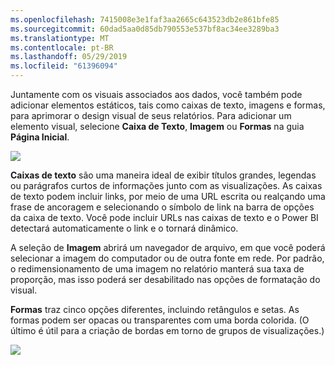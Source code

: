 ```yaml
---
ms.openlocfilehash: 7415008e3e1faf3aa2665c643523db2e861bfe85
ms.sourcegitcommit: 60dad5aa0d85db790553e537bf8ac34ee3289ba3
ms.translationtype: MT
ms.contentlocale: pt-BR
ms.lasthandoff: 05/29/2019
ms.locfileid: "61396094"
---
```

Juntamente com os visuais associados aos dados, você também pode adicionar elementos estáticos, tais como caixas de texto, imagens e formas, para aprimorar o design visual de seus relatórios. Para adicionar um elemento visual, selecione **Caixa de Texto**, **Imagem** ou **Formas** na guia **Página Inicial**.

![](media/3-10-create-shapes-images/3-10_1.png)

**Caixas de texto** são uma maneira ideal de exibir títulos grandes, legendas ou parágrafos curtos de informações junto com as visualizações. As caixas de texto podem incluir links, por meio de uma URL escrita ou realçando uma frase de ancoragem e selecionando o símbolo de link na barra de opções da caixa de texto. Você pode incluir URLs nas caixas de texto e o Power BI detectará automaticamente o link e o tornará dinâmico.

A seleção de **Imagem** abrirá um navegador de arquivo, em que você poderá selecionar a imagem do computador ou de outra fonte em rede. Por padrão, o redimensionamento de uma imagem no relatório manterá sua taxa de proporção, mas isso poderá ser desabilitado nas opções de formatação do visual.

**Formas** traz cinco opções diferentes, incluindo retângulos e setas. As formas podem ser opacas ou transparentes com uma borda colorida. (O último é útil para a criação de bordas em torno de grupos de visualizações.)

![](media/3-10-create-shapes-images/3-10_2.png)

